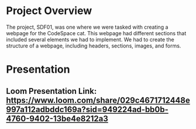 # Project Overview
The project, SDF01, was one where we were tasked with creating a webpage for the CodeSpace cat. This webpage had different sections that included several elements we had to implement. We had to create the structure of a webpage, including headers, sections, images, and forms.


# Presentation

## Loom Presentation Link: https://www.loom.com/share/029c4671712448e997a112adbddc169a?sid=949224ad-bb0b-4760-9402-13be4e8212a3